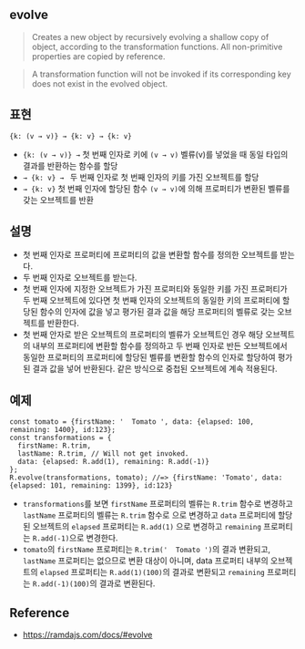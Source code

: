 ## evolve
> Creates a new object by recursively evolving a shallow copy of object, according to the transformation functions. All non-primitive properties are copied by reference.

> A transformation function will not be invoked if its corresponding key does not exist in the evolved object.

## 표현
```
{k: (v → v)} → {k: v} → {k: v}
```
- `{k: (v → v)} →` 첫 번째 인자로 키에 `(v → v)` 벨류(v)를 넣었을 때 동일 타입의 결과를 반환하는 함수를 할당
- `→ {k: v} → ` 두 번째 인자로 첫 번째 인자의 키를 가진 오브젝트를 할당
- `→ {k: v}` 첫 번째 인자에 할당된 함수 `(v → v)`에 의해 프로퍼티가 변환된 벨류를 갖는 오브젝트를 반환

## 설명
- 첫 번째 인자로 프로퍼티에 프로퍼티의 값을 변환할 함수를 정의한 오브젝트를 받는다.
- 두 번째 인자로 오브젝트를 받는다.
- 첫 번째 인자에 지정한 오브젝트가 가진 프로퍼티와 동일한 키를 가진 프로퍼티가 두 번째 오브젝트에 있다면 첫 번째 인자의 오브젝트의 동일한 키의 프로퍼티에 할당된 함수의 인자에 값을 넣고 평가된 결과 값을 해당 프로퍼티의 벨류로 갖는 오브젝트를 반환한다.
- 첫 번째 안자로 받은 오브젝트의 프로퍼티의 벨류가 오브젝트인 경우 해당 오브젝트의 내부의 프로퍼티에 변환할 함수를 정의하고 두 번째 인자로 반든 오브젝트에서 동일한 프로퍼티의 프로퍼티에 할당된 벨류를 변환할 함수의 인자로 할당하여 평가된 결과 값을 넣어 반환된다. 같은 방식으로 중첩된 오브젝트에 계속 적용된다.

## 예제
```
const tomato = {firstName: '  Tomato ', data: {elapsed: 100, remaining: 1400}, id:123};
const transformations = {
  firstName: R.trim,
  lastName: R.trim, // Will not get invoked.
  data: {elapsed: R.add(1), remaining: R.add(-1)}
};
R.evolve(transformations, tomato); //=> {firstName: 'Tomato', data: {elapsed: 101, remaining: 1399}, id:123}
```
- `transformations`를 보면 `firstName` 프로퍼티의 벨류는 `R.trim` 함수로 변경하고 `lastName` 프로퍼티의 벨류는 `R.trim` 함수로 으로 변경하고 `data` 프로퍼티에 할당된 오브젝트의 `elapsed` 프로퍼티는 `R.add(1)` 으로 변경하고 `remaining` 프로퍼티는 `R.add(-1)`으로 변경한다.
- `tomato`의 `firstName` 프로퍼티는 `R.trim('  Tomato ')`의 결과 변환되고, `lastName` 프로퍼티는 없으므로 변환 대상이 아니며, data 프로퍼티 내부의 오브젝트의 `elapsed` 프로퍼티는 `R.add(1)(100)`의 결과로 변환되고 `remaining` 프로퍼티는 `R.add(-1)(100)`의 결과로 변환된다.

## Reference
- https://ramdajs.com/docs/#evolve

